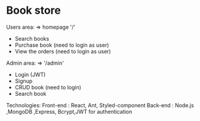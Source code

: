 # Book store

Users area: => homepage '/'
 - Search books
 - Purchase book (need to login as user)
 - View the orders (need to login as user)
 
Admin area: => '/admin'
 - Login (JWT)
 - Signup
 - CRUD book (need to login)
 - Search book


Technologies:
Front-end : React, Ant, Styled-component 
Back-end : Node.js ,MongoDB ,Express, Bcrypt,JWT for authentication

